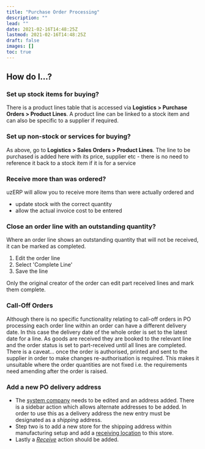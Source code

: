 ```yaml
---
title: "Purchase Order Processing"
description: ""
lead: ""
date: 2021-02-16T14:48:25Z
lastmod: 2021-02-16T14:48:25Z
draft: false
images: []
toc: true
---
```


## How do I...?

### Set up stock items for buying?

There is a product lines table that is accessed via **Logistics > Purchase Orders > Product Lines**. A product line can be linked to a stock item and can also be specific to a supplier if required.

### Set up non-stock or services for buying?

As above, go to **Logistics > Sales Orders > Product Lines**. The line to be purchased is added here with its price, supplier etc - there is no need to reference it back to a stock item if it is for a service

### Receive more than was ordered?

uzERP will allow you to receive more items than were actually ordered and  

* update stock with the correct quantity
* allow the actual invoice cost to be entered

### Close an order line with an outstanding quantity?

Where an order line shows an outstanding quantity that will not be received, it can be marked as completed.

1. Edit the order line
2. Select 'Complete Line'
3. Save the line

<span class="attention note">Only the original creator of the order can edit part received lines and mark them complete.</span>

### Call-Off Orders

Although there is no specific functionality relating to call-off orders in PO processing each order line within an order can have a different delivery date. In this case the delivery date of the whole order is set to the latest date for a line. As goods are received they are booked to the relevant line and the order status is set to part-received until all lines are completed. There is a caveat... once the order is authorised, printed and sent to the supplier in order to make changes re-authorisation is required. This makes it unsuitable where the order quantities are not fixed i.e. the requirements need amending after the order is raised.

### Add a new PO delivery address

* The [system company](/Setup/Initial-Setup#system-company) needs to be edited and an address added. There is a sidebar action which allows alternate addresses to be added. In order to use this as a delivery address the new entry must be designated as a *shipping* address.
* Step two is to add a new store for the shipping address within manufacturing setup and add a [receiving location](/Setup/Manufacturing-Setup#warehouse-management_stores-locations) to this store.
* Lastly a *[Receive](/Setup/Manufacturing-Setup#warehouse-management_setting-the-location-for-goods-received)* action should be added.

